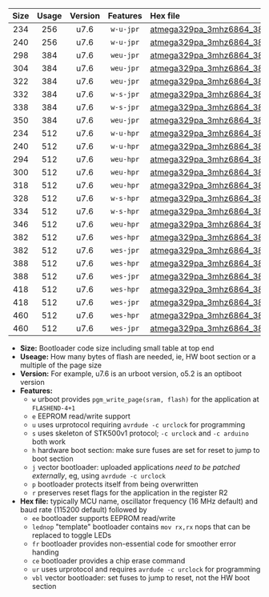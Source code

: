 |Size|Usage|Version|Features|Hex file|
|:-:|:-:|:-:|:-:|:--|
|234|256|u7.6|`w-u-jpr`|[atmega329pa_3mhz6864_38400bps_ur_vbl.hex](https://raw.githubusercontent.com/stefanrueger/urboot/main/bootloaders/atmega329pa/fcpu_3mhz6864/38400_bps/atmega329pa_3mhz6864_38400bps_ur_vbl.hex)|
|240|256|u7.6|`w-u-jpr`|[atmega329pa_3mhz6864_38400bps_lednop_ur_vbl.hex](https://raw.githubusercontent.com/stefanrueger/urboot/main/bootloaders/atmega329pa/fcpu_3mhz6864/38400_bps/atmega329pa_3mhz6864_38400bps_lednop_ur_vbl.hex)|
|298|384|u7.6|`weu-jpr`|[atmega329pa_3mhz6864_38400bps_ee_ur_vbl.hex](https://raw.githubusercontent.com/stefanrueger/urboot/main/bootloaders/atmega329pa/fcpu_3mhz6864/38400_bps/atmega329pa_3mhz6864_38400bps_ee_ur_vbl.hex)|
|304|384|u7.6|`weu-jpr`|[atmega329pa_3mhz6864_38400bps_ee_lednop_ur_vbl.hex](https://raw.githubusercontent.com/stefanrueger/urboot/main/bootloaders/atmega329pa/fcpu_3mhz6864/38400_bps/atmega329pa_3mhz6864_38400bps_ee_lednop_ur_vbl.hex)|
|322|384|u7.6|`weu-jpr`|[atmega329pa_3mhz6864_38400bps_ee_lednop_fr_ur_vbl.hex](https://raw.githubusercontent.com/stefanrueger/urboot/main/bootloaders/atmega329pa/fcpu_3mhz6864/38400_bps/atmega329pa_3mhz6864_38400bps_ee_lednop_fr_ur_vbl.hex)|
|332|384|u7.6|`w-s-jpr`|[atmega329pa_3mhz6864_38400bps_vbl.hex](https://raw.githubusercontent.com/stefanrueger/urboot/main/bootloaders/atmega329pa/fcpu_3mhz6864/38400_bps/atmega329pa_3mhz6864_38400bps_vbl.hex)|
|338|384|u7.6|`w-s-jpr`|[atmega329pa_3mhz6864_38400bps_lednop_vbl.hex](https://raw.githubusercontent.com/stefanrueger/urboot/main/bootloaders/atmega329pa/fcpu_3mhz6864/38400_bps/atmega329pa_3mhz6864_38400bps_lednop_vbl.hex)|
|350|384|u7.6|`weu-jpr`|[atmega329pa_3mhz6864_38400bps_ee_lednop_fr_ce_ur_vbl.hex](https://raw.githubusercontent.com/stefanrueger/urboot/main/bootloaders/atmega329pa/fcpu_3mhz6864/38400_bps/atmega329pa_3mhz6864_38400bps_ee_lednop_fr_ce_ur_vbl.hex)|
|234|512|u7.6|`w-u-hpr`|[atmega329pa_3mhz6864_38400bps_ur.hex](https://raw.githubusercontent.com/stefanrueger/urboot/main/bootloaders/atmega329pa/fcpu_3mhz6864/38400_bps/atmega329pa_3mhz6864_38400bps_ur.hex)|
|240|512|u7.6|`w-u-hpr`|[atmega329pa_3mhz6864_38400bps_lednop_ur.hex](https://raw.githubusercontent.com/stefanrueger/urboot/main/bootloaders/atmega329pa/fcpu_3mhz6864/38400_bps/atmega329pa_3mhz6864_38400bps_lednop_ur.hex)|
|294|512|u7.6|`weu-hpr`|[atmega329pa_3mhz6864_38400bps_ee_ur.hex](https://raw.githubusercontent.com/stefanrueger/urboot/main/bootloaders/atmega329pa/fcpu_3mhz6864/38400_bps/atmega329pa_3mhz6864_38400bps_ee_ur.hex)|
|300|512|u7.6|`weu-hpr`|[atmega329pa_3mhz6864_38400bps_ee_lednop_ur.hex](https://raw.githubusercontent.com/stefanrueger/urboot/main/bootloaders/atmega329pa/fcpu_3mhz6864/38400_bps/atmega329pa_3mhz6864_38400bps_ee_lednop_ur.hex)|
|318|512|u7.6|`weu-hpr`|[atmega329pa_3mhz6864_38400bps_ee_lednop_fr_ur.hex](https://raw.githubusercontent.com/stefanrueger/urboot/main/bootloaders/atmega329pa/fcpu_3mhz6864/38400_bps/atmega329pa_3mhz6864_38400bps_ee_lednop_fr_ur.hex)|
|328|512|u7.6|`w-s-hpr`|[atmega329pa_3mhz6864_38400bps.hex](https://raw.githubusercontent.com/stefanrueger/urboot/main/bootloaders/atmega329pa/fcpu_3mhz6864/38400_bps/atmega329pa_3mhz6864_38400bps.hex)|
|334|512|u7.6|`w-s-hpr`|[atmega329pa_3mhz6864_38400bps_lednop.hex](https://raw.githubusercontent.com/stefanrueger/urboot/main/bootloaders/atmega329pa/fcpu_3mhz6864/38400_bps/atmega329pa_3mhz6864_38400bps_lednop.hex)|
|346|512|u7.6|`weu-hpr`|[atmega329pa_3mhz6864_38400bps_ee_lednop_fr_ce_ur.hex](https://raw.githubusercontent.com/stefanrueger/urboot/main/bootloaders/atmega329pa/fcpu_3mhz6864/38400_bps/atmega329pa_3mhz6864_38400bps_ee_lednop_fr_ce_ur.hex)|
|382|512|u7.6|`wes-hpr`|[atmega329pa_3mhz6864_38400bps_ee.hex](https://raw.githubusercontent.com/stefanrueger/urboot/main/bootloaders/atmega329pa/fcpu_3mhz6864/38400_bps/atmega329pa_3mhz6864_38400bps_ee.hex)|
|382|512|u7.6|`wes-jpr`|[atmega329pa_3mhz6864_38400bps_ee_vbl.hex](https://raw.githubusercontent.com/stefanrueger/urboot/main/bootloaders/atmega329pa/fcpu_3mhz6864/38400_bps/atmega329pa_3mhz6864_38400bps_ee_vbl.hex)|
|388|512|u7.6|`wes-hpr`|[atmega329pa_3mhz6864_38400bps_ee_lednop.hex](https://raw.githubusercontent.com/stefanrueger/urboot/main/bootloaders/atmega329pa/fcpu_3mhz6864/38400_bps/atmega329pa_3mhz6864_38400bps_ee_lednop.hex)|
|388|512|u7.6|`wes-jpr`|[atmega329pa_3mhz6864_38400bps_ee_lednop_vbl.hex](https://raw.githubusercontent.com/stefanrueger/urboot/main/bootloaders/atmega329pa/fcpu_3mhz6864/38400_bps/atmega329pa_3mhz6864_38400bps_ee_lednop_vbl.hex)|
|418|512|u7.6|`wes-hpr`|[atmega329pa_3mhz6864_38400bps_ee_lednop_fr.hex](https://raw.githubusercontent.com/stefanrueger/urboot/main/bootloaders/atmega329pa/fcpu_3mhz6864/38400_bps/atmega329pa_3mhz6864_38400bps_ee_lednop_fr.hex)|
|418|512|u7.6|`wes-jpr`|[atmega329pa_3mhz6864_38400bps_ee_lednop_fr_vbl.hex](https://raw.githubusercontent.com/stefanrueger/urboot/main/bootloaders/atmega329pa/fcpu_3mhz6864/38400_bps/atmega329pa_3mhz6864_38400bps_ee_lednop_fr_vbl.hex)|
|460|512|u7.6|`wes-hpr`|[atmega329pa_3mhz6864_38400bps_ee_lednop_fr_ce.hex](https://raw.githubusercontent.com/stefanrueger/urboot/main/bootloaders/atmega329pa/fcpu_3mhz6864/38400_bps/atmega329pa_3mhz6864_38400bps_ee_lednop_fr_ce.hex)|
|460|512|u7.6|`wes-jpr`|[atmega329pa_3mhz6864_38400bps_ee_lednop_fr_ce_vbl.hex](https://raw.githubusercontent.com/stefanrueger/urboot/main/bootloaders/atmega329pa/fcpu_3mhz6864/38400_bps/atmega329pa_3mhz6864_38400bps_ee_lednop_fr_ce_vbl.hex)|

- **Size:** Bootloader code size including small table at top end
- **Useage:** How many bytes of flash are needed, ie, HW boot section or a multiple of the page size
- **Version:** For example, u7.6 is an urboot version, o5.2 is an optiboot version
- **Features:**
  + `w` urboot provides `pgm_write_page(sram, flash)` for the application at `FLASHEND-4+1`
  + `e` EEPROM read/write support
  + `u` uses urprotocol requiring `avrdude -c urclock` for programming
  + `s` uses skeleton of STK500v1 protocol; `-c urclock` and `-c arduino` both work
  + `h` hardware boot section: make sure fuses are set for reset to jump to boot section
  + `j` vector bootloader: uploaded applications *need to be patched externally*, eg, using `avrdude -c urclock`
  + `p` bootloader protects itself from being overwritten
  + `r` preserves reset flags for the application in the register R2
- **Hex file:** typically MCU name, oscillator frequency (16 MHz default) and baud rate (115200 default) followed by
  + `ee` bootloader supports EEPROM read/write
  + `lednop` "template" bootloader contains `mov rx,rx` nops that can be replaced to toggle LEDs
  + `fr` bootloader provides non-essential code for smoother error handing
  + `ce` bootloader provides a chip erase command
  + `ur` uses urprotocol and requires `avrdude -c urclock` for programming
  + `vbl` vector bootloader: set fuses to jump to reset, not the HW boot section
